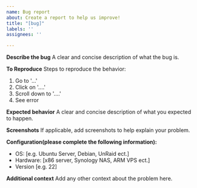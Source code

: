 ```yaml
---
name: Bug report
about: Create a report to help us improve!
title: "[bug]"
labels: ''
assignees: ''

---
```


**Describe the bug**
A clear and concise description of what the bug is.

**To Reproduce**
Steps to reproduce the behavior:
1. Go to '...'
2. Click on '....'
3. Scroll down to '....'
4. See error

**Expected behavior**
A clear and concise description of what you expected to happen.

**Screenshots**
If applicable, add screenshots to help explain your problem.

**Configuration(please complete the following information):**
 - OS: [e.g. Ubuntu Server, Debian, UnRaid ect.]
 - Hardware: [x86 server, Synology NAS, ARM VPS ect.]
 - Version [e.g. 22]

**Additional context**
Add any other context about the problem here.

